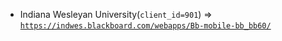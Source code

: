  - Indiana Wesleyan University(`client_id=901`) => [`https://indwes.blackboard.com/webapps/Bb-mobile-bb_bb60/`](https://indwes.blackboard.com/webapps/Bb-mobile-bb_bb60/)
